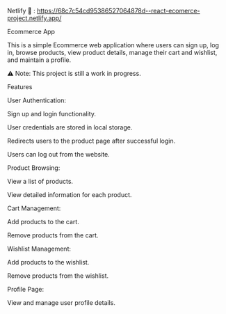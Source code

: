 Netlify 🔗 : https://68c7c54cd95386527064878d--react-ecomerce-project.netlify.app/

Ecommerce App

This is a simple Ecommerce web application where users can sign up, log in, browse products, view product details, manage their cart and wishlist, and maintain a profile.

⚠️ Note: This project is still a work in progress.

Features

User Authentication:

Sign up and login functionality.

User credentials are stored in local storage.

Redirects users to the product page after successful login.

Users can log out from the website.

Product Browsing:

View a list of products.

View detailed information for each product.

Cart Management:

Add products to the cart.

Remove products from the cart.

Wishlist Management:

Add products to the wishlist.

Remove products from the wishlist.

Profile Page:

View and manage user profile details.

